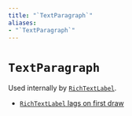 ```yaml
---
title: "`TextParagraph`"
aliases:
- "`TextParagraph`"
---
```


# `TextParagraph`

Used internally by [`RichTextLabel`](godot-rich-text-label.md).

- [`RichTextLabel` lags on first draw](godot-rich-text-label-first-draw-lag.md)
